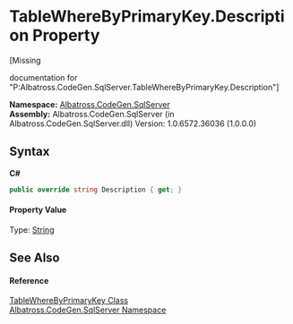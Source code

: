 # TableWhereByPrimaryKey.Description Property 
 

\[Missing <summary> documentation for "P:Albatross.CodeGen.SqlServer.TableWhereByPrimaryKey.Description"\]

**Namespace:**&nbsp;<a href="9727DDEC">Albatross.CodeGen.SqlServer</a><br />**Assembly:**&nbsp;Albatross.CodeGen.SqlServer (in Albatross.CodeGen.SqlServer.dll) Version: 1.0.6572.36036 (1.0.0.0)

## Syntax

**C#**<br />
``` C#
public override string Description { get; }
```


#### Property Value
Type: <a href="http://msdn2.microsoft.com/en-us/library/s1wwdcbf" target="_blank">String</a>

## See Also


#### Reference
<a href="12F9FD1">TableWhereByPrimaryKey Class</a><br /><a href="9727DDEC">Albatross.CodeGen.SqlServer Namespace</a><br />